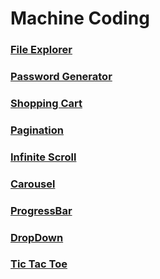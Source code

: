 # Machine Coding

### [File Explorer](https://6jrpxd.csb.app)

### [Password Generator](https://26sdd9.csb.app/)

### [Shopping Cart](https://ecommercecart.sandeeppatel3.repl.co)

### [Pagination](https://vky8xc.csb.app/)

### [Infinite Scroll](https://8x6kxx.csb.app)

### [Carousel](https://739s6q.csb.app/)

### [ProgressBar](https://md9pcr.csb.app/)

### [DropDown](https://gf3pcp.csb.app/)

### [Tic Tac Toe](https://y25cqs.csb.app/)
